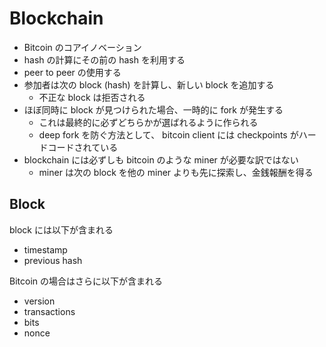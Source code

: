 # Blockchain

- Bitcoin のコアイノベーション
- hash の計算にその前の hash を利用する
- peer to peer の使用する
- 参加者は次の block (hash) を計算し、新しい block を追加する
  - 不正な block は拒否される
- ほぼ同時に block が見つけられた場合、一時的に fork が発生する
  - これは最終的に必ずどちらかが選ばれるように作られる
  - deep fork を防ぐ方法として、 bitcoin client には checkpoints がハードコードされている
- blockchain には必ずしも bitcoin のような miner が必要な訳ではない
  - miner は次の block を他の miner よりも先に探索し、金銭報酬を得る


## Block

block には以下が含まれる
- timestamp
- previous hash

Bitcoin の場合はさらに以下が含まれる
- version
- transactions
- bits
- nonce
